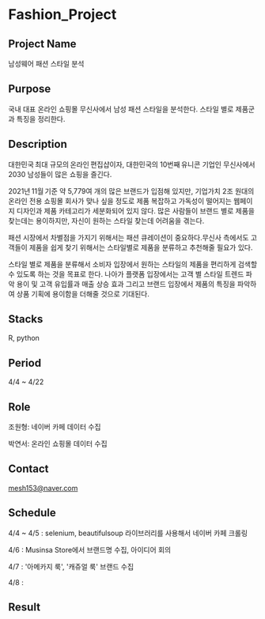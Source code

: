 # Fashion_Project

## Project Name

남성웨어 패션 스타일 분석

## Purpose

국내 대표 온라인 쇼핑몰 무신사에서 남성 패션 스타일을 분석한다. 스타일 별로 제품군과 특징을 정리한다.

## Description

대한민국 최대 규모의 온라인 편집샵이자, 대한민국의 10번째 유니콘 기업인 무신사에서 2030 남성들이 많은 쇼핑을 즐긴다. 

2021년 11월 기준 약 5,779여 개의 많은 브랜드가 입점해 있지만, 기업가치 2조 원대의 온라인 전용 쇼핑몰 회사가 맞나 싶을 정도로 제품 복잡하고 가독성이 떨어지는 웹페이지 디자인과 제품 카테고리가 세분화되어 있지 않다. 많은 사람들이 브랜드 별로 제품을 찾는데는 용이하지만, 자신이 원하는 스타일 찾는데 어려움을 겪는다. 

패션 시장에서 차별점을 가지기 위해서는 패션 큐레이션이 중요하다.무신사 측에서도 고객들이 제품을 쉽게 찾기 위해서는 스타일별로 제품을 분류하고 추천해줄 필요가 있다. 

스타일 별로 제품을 분류해서 소비자 입장에서 원하는 스타일의 제품을 편리하게 검색할 수 있도록 하는 것을 목표로 한다. 나아가 플랫폼 입장에서는 고객 별 스타일 트렌드 파악 용이  및 고객 유입률과 매출 상승 효과 그리고 브랜드 입장에서 제품의 특징을 파악하여 상품 기획에 용이함을 더해줄 것으로 기대된다. 

## Stacks
R, python

## Period

4/4 ~ 4/22

## Role

조원형: 네이버 카페 데이터 수집

박연서: 온라인 쇼핑몰 데이터 수집

## Contact

mesh153@naver.com

## Schedule

4/4 ~ 4/5 : selenium, beautifulsoup 라이브러리를 사용해서 네이버 카페 크롤링

4/6 : Musinsa Store에서 브랜드명 수집, 아이디어 회의

4/7 : '아메카지 룩', '캐쥬얼 룩' 브랜드 수집 

4/8 : 
## Result

